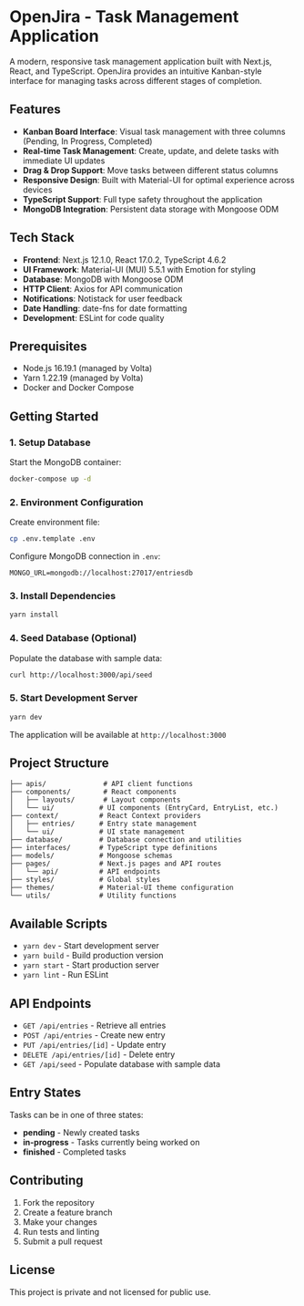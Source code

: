 # OpenJira - Task Management Application

A modern, responsive task management application built with Next.js, React, and TypeScript. OpenJira provides an intuitive Kanban-style interface for managing tasks across different stages of completion.

## Features

- **Kanban Board Interface**: Visual task management with three columns (Pending, In Progress, Completed)
- **Real-time Task Management**: Create, update, and delete tasks with immediate UI updates
- **Drag & Drop Support**: Move tasks between different status columns
- **Responsive Design**: Built with Material-UI for optimal experience across devices
- **TypeScript Support**: Full type safety throughout the application
- **MongoDB Integration**: Persistent data storage with Mongoose ODM

## Tech Stack

- **Frontend**: Next.js 12.1.0, React 17.0.2, TypeScript 4.6.2
- **UI Framework**: Material-UI (MUI) 5.5.1 with Emotion for styling
- **Database**: MongoDB with Mongoose ODM
- **HTTP Client**: Axios for API communication
- **Notifications**: Notistack for user feedback
- **Date Handling**: date-fns for date formatting
- **Development**: ESLint for code quality

## Prerequisites

- Node.js 16.19.1 (managed by Volta)
- Yarn 1.22.19 (managed by Volta)
- Docker and Docker Compose

## Getting Started

### 1. Setup Database

Start the MongoDB container:

```bash
docker-compose up -d
```

### 2. Environment Configuration

Create environment file:

```bash
cp .env.template .env
```

Configure MongoDB connection in `.env`:

```env
MONGO_URL=mongodb://localhost:27017/entriesdb
```

### 3. Install Dependencies

```bash
yarn install
```

### 4. Seed Database (Optional)

Populate the database with sample data:

```bash
curl http://localhost:3000/api/seed
```

### 5. Start Development Server

```bash
yarn dev
```

The application will be available at `http://localhost:3000`

## Project Structure

```text
├── apis/              # API client functions
├── components/        # React components
│   ├── layouts/       # Layout components
│   └── ui/           # UI components (EntryCard, EntryList, etc.)
├── context/          # React Context providers
│   ├── entries/      # Entry state management
│   └── ui/           # UI state management
├── database/         # Database connection and utilities
├── interfaces/       # TypeScript type definitions
├── models/           # Mongoose schemas
├── pages/            # Next.js pages and API routes
│   └── api/          # API endpoints
├── styles/           # Global styles
├── themes/           # Material-UI theme configuration
└── utils/            # Utility functions
```

## Available Scripts

- `yarn dev` - Start development server
- `yarn build` - Build production version
- `yarn start` - Start production server
- `yarn lint` - Run ESLint

## API Endpoints

- `GET /api/entries` - Retrieve all entries
- `POST /api/entries` - Create new entry
- `PUT /api/entries/[id]` - Update entry
- `DELETE /api/entries/[id]` - Delete entry
- `GET /api/seed` - Populate database with sample data

## Entry States

Tasks can be in one of three states:

- **pending** - Newly created tasks  
- **in-progress** - Tasks currently being worked on  
- **finished** - Completed tasks

## Contributing

1. Fork the repository
2. Create a feature branch
3. Make your changes
4. Run tests and linting
5. Submit a pull request

## License

This project is private and not licensed for public use.
